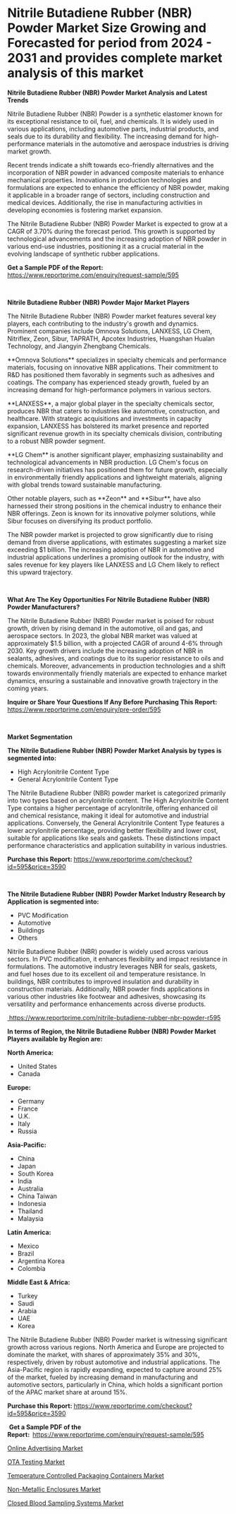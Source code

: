 <p><h1>Nitrile Butadiene Rubber (NBR) Powder Market Size Growing and Forecasted for period from 2024 - 2031 and provides complete market analysis of this market</h1></p><p><strong>Nitrile Butadiene Rubber (NBR) Powder Market Analysis and Latest Trends</strong></p>
<p><p>Nitrile Butadiene Rubber (NBR) Powder is a synthetic elastomer known for its exceptional resistance to oil, fuel, and chemicals. It is widely used in various applications, including automotive parts, industrial products, and seals due to its durability and flexibility. The increasing demand for high-performance materials in the automotive and aerospace industries is driving market growth. </p><p>Recent trends indicate a shift towards eco-friendly alternatives and the incorporation of NBR powder in advanced composite materials to enhance mechanical properties. Innovations in production technologies and formulations are expected to enhance the efficiency of NBR powder, making it applicable in a broader range of sectors, including construction and medical devices. Additionally, the rise in manufacturing activities in developing economies is fostering market expansion.</p><p>The Nitrile Butadiene Rubber (NBR) Powder Market is expected to grow at a CAGR of 3.70% during the forecast period. This growth is supported by technological advancements and the increasing adoption of NBR powder in various end-use industries, positioning it as a crucial material in the evolving landscape of synthetic rubber applications.</p></p>
<p><strong>Get a Sample PDF of the Report:&nbsp;</strong> <a href="https://www.reportprime.com/enquiry/request-sample/595">https://www.reportprime.com/enquiry/request-sample/595</a></p>
<p>&nbsp;</p>
<p><strong>Nitrile Butadiene Rubber (NBR) Powder Major Market Players</strong></p>
<p><p>The Nitrile Butadiene Rubber (NBR) Powder market features several key players, each contributing to the industry's growth and dynamics. Prominent companies include Omnova Solutions, LANXESS, LG Chem, Nitriflex, Zeon, Sibur, TAPRATH, Apcotex Industries, Huangshan Hualan Technology, and Jiangyin Zhengbang Chemicals.</p><p>**Omnova Solutions** specializes in specialty chemicals and performance materials, focusing on innovative NBR applications. Their commitment to R&D has positioned them favorably in segments such as adhesives and coatings. The company has experienced steady growth, fueled by an increasing demand for high-performance polymers in various sectors.</p><p>**LANXESS**, a major global player in the specialty chemicals sector, produces NBR that caters to industries like automotive, construction, and healthcare. With strategic acquisitions and investments in capacity expansion, LANXESS has bolstered its market presence and reported significant revenue growth in its specialty chemicals division, contributing to a robust NBR powder segment.</p><p>**LG Chem** is another significant player, emphasizing sustainability and technological advancements in NBR production. LG Chem's focus on research-driven initiatives has positioned them for future growth, especially in environmentally friendly applications and lightweight materials, aligning with global trends toward sustainable manufacturing.</p><p>Other notable players, such as **Zeon** and **Sibur**, have also harnessed their strong positions in the chemical industry to enhance their NBR offerings. Zeon is known for its innovative polymer solutions, while Sibur focuses on diversifying its product portfolio.</p><p>The NBR powder market is projected to grow significantly due to rising demand from diverse applications, with estimates suggesting a market size exceeding $1 billion. The increasing adoption of NBR in automotive and industrial applications underlines a promising outlook for the industry, with sales revenue for key players like LANXESS and LG Chem likely to reflect this upward trajectory.</p></p>
<p>&nbsp;</p>
<p><strong>What Are The Key Opportunities For Nitrile Butadiene Rubber (NBR) Powder Manufacturers?</strong></p>
<p><p>The Nitrile Butadiene Rubber (NBR) Powder market is poised for robust growth, driven by rising demand in the automotive, oil and gas, and aerospace sectors. In 2023, the global NBR market was valued at approximately $1.5 billion, with a projected CAGR of around 4-6% through 2030. Key growth drivers include the increasing adoption of NBR in sealants, adhesives, and coatings due to its superior resistance to oils and chemicals. Moreover, advancements in production technologies and a shift towards environmentally friendly materials are expected to enhance market dynamics, ensuring a sustainable and innovative growth trajectory in the coming years.</p></p>
<p><strong>Inquire or Share Your Questions If Any Before Purchasing This Report:</strong> <a href="https://www.reportprime.com/enquiry/pre-order/595">https://www.reportprime.com/enquiry/pre-order/595</a></p>
<p>&nbsp;</p>
<p><strong>Market Segmentation</strong></p>
<p><strong>The Nitrile Butadiene Rubber (NBR) Powder Market Analysis by types is segmented into:</strong></p>
<p><ul><li>High Acrylonitrile Content Type</li><li>General Acrylonitrile Content Type</li></ul></p>
<p><p>The Nitrile Butadiene Rubber (NBR) powder market is categorized primarily into two types based on acrylonitrile content. The High Acrylonitrile Content Type contains a higher percentage of acrylonitrile, offering enhanced oil and chemical resistance, making it ideal for automotive and industrial applications. Conversely, the General Acrylonitrile Content Type features a lower acrylonitrile percentage, providing better flexibility and lower cost, suitable for applications like seals and gaskets. These distinctions impact performance characteristics and application suitability in various industries.</p></p>
<p><strong>Purchase this Report:&nbsp;</strong><a href="https://www.reportprime.com/checkout?id=595&price=3590">https://www.reportprime.com/checkout?id=595&price=3590</a></p>
<p>&nbsp;</p>
<p><strong>The Nitrile Butadiene Rubber (NBR) Powder Market Industry Research by Application is segmented into:</strong></p>
<p><ul><li>PVC Modification</li><li>Automotive</li><li>Buildings</li><li>Others</li></ul></p>
<p><p>Nitrile Butadiene Rubber (NBR) powder is widely used across various sectors. In PVC modification, it enhances flexibility and impact resistance in formulations. The automotive industry leverages NBR for seals, gaskets, and fuel hoses due to its excellent oil and temperature resistance. In buildings, NBR contributes to improved insulation and durability in construction materials. Additionally, NBR powder finds applications in various other industries like footwear and adhesives, showcasing its versatility and performance enhancements across diverse products.</p></p>
<p><a href="https://www.reportprime.com/nitrile-butadiene-rubber-nbr-powder-r595">&nbsp;https://www.reportprime.com/nitrile-butadiene-rubber-nbr-powder-r595</a></p>
<p><strong>In terms of Region, the Nitrile Butadiene Rubber (NBR) Powder Market Players available by Region are:</strong></p>
<p>
    <p> <strong> North America: </strong>
        <ul>
            <li>United States</li>
            <li>Canada</li>
        </ul>
        </p> 
    <p> <strong> Europe: </strong>
        <ul>
            <li>Germany</li>
            <li>France</li>
            <li>U.K.</li>
            <li>Italy</li>
            <li>Russia</li>
        </ul>
        </p> 
    <p> <strong> Asia-Pacific: </strong>
        <ul>
            <li>China</li>
            <li>Japan</li>
            <li>South Korea</li>
            <li>India</li>
            <li>Australia</li>
            <li>China Taiwan</li>
            <li>Indonesia</li>
            <li>Thailand</li>
            <li>Malaysia</li>
        </ul>
        </p> 
    <p> <strong> Latin America: </strong>
        <ul>
            <li>Mexico</li>
            <li>Brazil</li>
            <li>Argentina Korea</li>
            <li>Colombia</li>
        </ul>
        </p> 
    <p> <strong> Middle East & Africa: </strong>
        <ul>
            <li>Turkey</li>
            <li>Saudi</li>
            <li>Arabia</li>
            <li>UAE</li>
            <li>Korea</li>
        </ul>
    </p>
    </p>
<p><p>The Nitrile Butadiene Rubber (NBR) Powder market is witnessing significant growth across various regions. North America and Europe are projected to dominate the market, with shares of approximately 35% and 30%, respectively, driven by robust automotive and industrial applications. The Asia-Pacific region is rapidly expanding, expected to capture around 25% of the market, fueled by increasing demand in manufacturing and automotive sectors, particularly in China, which holds a significant portion of the APAC market share at around 15%.</p></p>
<p><strong>Purchase this Report: </strong><a href="https://www.reportprime.com/checkout?id=595&price=3590">https://www.reportprime.com/checkout?id=595&price=3590</a></p>
<p>&nbsp;<strong>Get a Sample PDF of the Report:&nbsp;&nbsp;</strong><a href="https://www.reportprime.com/enquiry/request-sample/595">https://www.reportprime.com/enquiry/request-sample/595</a></p>
<p><strong></strong></p>
<p><p><a href="https://medium.com/@aaronschoen2023/online-advertising-market-market-segmentation-geographical-regions-and-market-forcast-till-2031-503d0a7bf9b0?postPublishedType=initial">Online Advertising Market</a></p><p><a href="https://medium.com/@sainreportprime/strategic-insights-into-global-ota-testing-market-trends-2024-2031-covered-in-159-pages-8d0738e26af1">OTA Testing Market</a></p><p><a href="https://www.linkedin.com/pulse/temperature-controlled-packaging-containers-market-size-share-e7r1f?trackingId=O1jXIIXCTeqLzm7T0jfQxg%3D%3D">Temperature Controlled Packaging Containers Market</a></p><p><a href="https://issuu.com/reportprime-2/docs/non-metallic-enclosures-market-size_bed2343803b7ff">Non-Metallic Enclosures Market</a></p><p><a href="https://issuu.com/reportprime-2/docs/closed-blood-sampling-systems-marke_387f18f686e5b0">Closed Blood Sampling Systems Market</a></p></p>